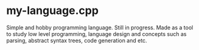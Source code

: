# my-language.cpp

Simple and hobby programming language.
Still in progress.
Made as a tool to study low level programming, language design and concepts such as parsing, abstract syntax trees, code generation and etc.
